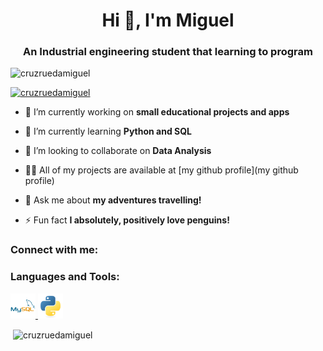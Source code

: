 <h1 align="center">Hi 👋, I'm Miguel</h1>
<h3 align="center">An Industrial engineering student that learning to program</h3>

<p align="left"> <img src="https://komarev.com/ghpvc/?username=cruzruedamiguel&label=Profile%20views&color=0e75b6&style=flat" alt="cruzruedamiguel" /> </p>

<p align="left"> <a href="https://github.com/ryo-ma/github-profile-trophy"><img src="https://github-profile-trophy.vercel.app/?username=cruzruedamiguel" alt="cruzruedamiguel" /></a> </p>

- 🔭 I’m currently working on **small educational projects and apps**

- 🌱 I’m currently learning **Python and SQL**

- 👯 I’m looking to collaborate on **Data Analysis**

- 👨‍💻 All of my projects are available at [my github profile](my github profile)

- 💬 Ask me about **my adventures travelling!**

- ⚡ Fun fact **I absolutely, positively love penguins!**

<h3 align="left">Connect with me:</h3>
<p align="left">
</p>

<h3 align="left">Languages and Tools:</h3>
<p align="left"> <a href="https://www.mysql.com/" target="_blank" rel="noreferrer"> <img src="https://raw.githubusercontent.com/devicons/devicon/master/icons/mysql/mysql-original-wordmark.svg" alt="mysql" width="40" height="40"/> </a> <a href="https://www.python.org" target="_blank" rel="noreferrer"> <img src="https://raw.githubusercontent.com/devicons/devicon/master/icons/python/python-original.svg" alt="python" width="40" height="40"/> </a> </p>

<p>&nbsp;<img align="center" src="https://github-readme-stats.vercel.app/api?username=cruzruedamiguel&show_icons=true&locale=en" alt="cruzruedamiguel" /></p>

